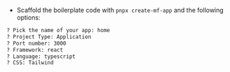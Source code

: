- Scaffold the boilerplate code with `pnpx create-mf-app` and the following options:

```bash
? Pick the name of your app: home
? Project Type: Application
? Port number: 3000
? Framework: react
? Language: typescript
? CSS: Tailwind
```
